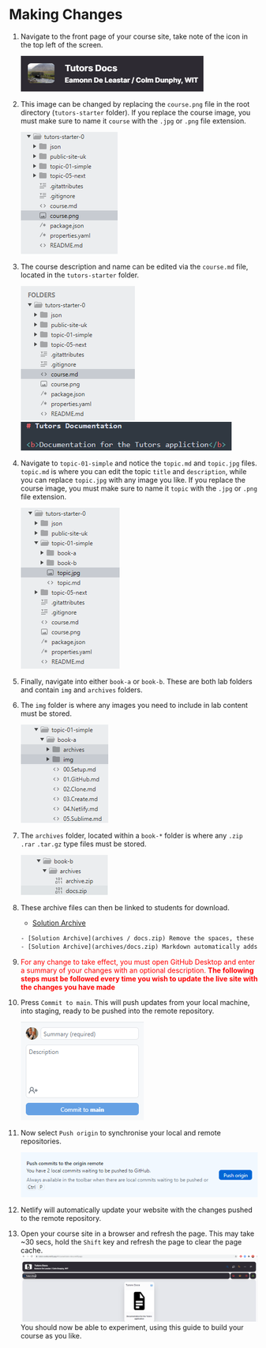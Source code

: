 # Making Changes

1. Navigate to the front page of your course site, take note of the icon in the top left of the screen.

    ![Course Icon](img/courseimg.png)

2. This image can be changed by replacing the `course.png` file in the root directory (`tutors-starter` folder). If you replace the course image, you must make sure to name it `course` with the `.jpg` or `.png` file extension.   

    ![Folder Structure](img/courseimglist.png)
    

3. The course description and name can be edited via the `course.md` file, located in the `tutors-starter` folder.

    ![Course.md](img/course.png) 
    ![Title and Description](img/titledesc.png) 

4. Navigate to `topic-01-simple` and notice the `topic.md` and `topic.jpg` files. `topic.md` is where you can edit the topic `title` and `description`, while you can replace `topic.jpg` with any image you like. If you replace the course image, you must make sure to name it `topic` with the `.jpg` or `.png` file extension.

    ![Topic List](img/topicimg.png)

5. Finally, navigate into either `book-a` or `book-b`. These are both lab folders and contain `img` and `archives` folders.


6. The `img` folder is where any images you need to include in lab content must be stored.

    ![Topic Image](img/imgarch.png)

7. The `archives` folder, located within a `book-*` folder is where any `.zip` `.rar` `.tar.gz` type files must be stored. 

    ![Topic Image](img/arch.png)    

8. These archive files can then be linked to students for download.

    - [Solution Archive](archives/docs.zip)

    ~~~html
    - [Solution Archive](archives / docs.zip) Remove the spaces, these are to show you can use a relative path.
    - [Solution Archive](archives/docs.zip) Markdown automatically adds the absolute path.
    ~~~
9. <span style="color: red">For any change to take effect, you must open GitHub Desktop and enter a summary of your changes with an optional description. **The following steps must be followed every time you wish to update the live site with the changes you have made**</span>

10. Press `Commit to main`. This will push updates from your local machine, into staging, ready to be pushed into the remote repository.

    ![Commit](img/commit.png)

11. Now select `Push origin` to synchronise your local and remote repositories.

    ![Push](img/push.png)

12. Netlify will automatically update your website with the changes pushed to the remote repository.

13. Open your course site in a browser and refresh the page. This may take ~30 secs, hold the `Shift` key and refresh the page to clear the page cache.
    ![Updated Front Page](img/updatedfront.png)
You should now be able to experiment, using this guide to build your course as you like.
